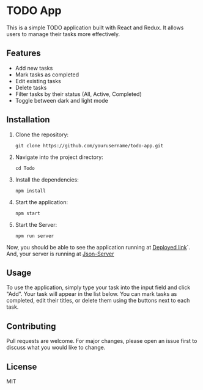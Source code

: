 # TODO App

This is a simple TODO application built with React and Redux. It allows users to manage their tasks more effectively.

## Features

- Add new tasks
- Mark tasks as completed
- Edit existing tasks
- Delete tasks
- Filter tasks by their status (All, Active, Completed)
- Toggle between dark and light mode

## Installation

1. Clone the repository:
    ```
    git clone https://github.com/yourusername/todo-app.git
    ```

2. Navigate into the project directory:
    ```
    cd Todo
    ```

3. Install the dependencies:
    ```
    npm install
    ```

4. Start the application:
    ```
    npm start
    ```

5. Start the Server:
    ```
    npm run server
    ```

Now, you should be able to see the application running at [Deployed link](https://localhost:5173)`.
And, your server is running at [Json-Server](https://localhost:3000/todos)


## Usage

To use the application, simply type your task into the input field and click "Add". Your task will appear in the list below. You can mark tasks as completed, edit their titles, or delete them using the buttons next to each task.

## Contributing

Pull requests are welcome. For major changes, please open an issue first to discuss what you would like to change.

## License

MIT
